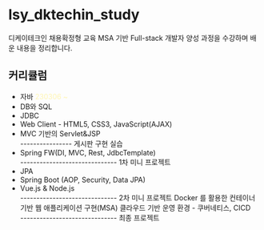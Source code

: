 # lsy_dktechin_study
디케이테크인 채용확정형 교육 MSA 기반 Full-stack 개발자 양성 과정을 수강하며 배운 내용을 정리합니다.

## 커리큘럼
- 자바 <span style='color: #fff5b1'>230306 ~ </span>
- DB와 SQL
- JDBC
- Web Client - HTML5, CSS3, JavaScript(AJAX)
- MVC 기반의 Servlet&JSP  
---------------- 게시판 구현 실습
- Spring FW(DI, MVC, Rest, JdbcTemplate)  
------------------------------ 1차 미니 프로젝트
- JPA
- Spring Boot (AOP, Security, Data JPA)
- Vue.js & Node.js  
------------------------------ 2차 미니 프로젝트
Docker 를 활용한 컨테이너 기반 웹 애플리케이션 구현(MSA)
클라우드 기반 운영 환경 - 쿠버네티스, CICD  
------------------------------ 최종 프로젝트
